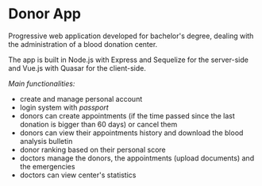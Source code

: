 # Donor App

Progressive web application developed for bachelor's degree, dealing with the administration of a blood donation center.

The app is built in Node.js with Express and Sequelize for the server-side and Vue.js with Quasar for the client-side.

*Main functionalities:*
- create and manage personal account
- login system with *passport*
- donors can create appointments (if the time passed since the last donation is bigger than 60 days) or cancel them
- donors can view their appointments history and download the blood analysis bulletin
- donor ranking based on their personal score 
- doctors manage the donors, the appointments (upload documents) and the emergencies
- doctors can view center's statistics

